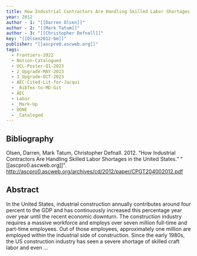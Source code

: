 ```yaml
---
title: How Industrial Contractors Are Handling Skilled Labor Shortages in the United States
year: 2012
author - 1: "[[Darren Olsen]]"
author - 2: "[[Mark Tatum]]"
author - 3: "[[Christopher Defnall]]"
key: "[[Olsen2012-bm]]"
publisher: "[[ascpro0.ascweb.org]]"
tags:
  - Frontiers-2022
  - Notion-Catalogued
  - UCL-Poster-Q1-2023
  - 2_Upgrade-MAY-2023
  - 3_Upgrade-OCT-2023
  - AEC-Cited-Lit-for-Jacqui
  - _BibTex-to-MD-Git
  - AEC
  - Labor
  - _Mark-Up
  - DONE
  - _Cataloged
---
```


## Bibliography
Olsen, Darren, Mark Tatum, Christopher Defnall. 2012. “How Industrial Contractors Are Handling Skilled Labor Shortages in the United States.” "[[ascpro0.ascweb.org]]". http://ascpro0.ascweb.org/archives/cd/2012/paper/CPGT204002012.pdf

## Abstract
In the United States, industrial construction annually contributes around four percent to the GDP and has continuously increased this percentage year over year until the recent economic downturn. The construction industry requires a massive workforce and employs over seven million full-time and part-time employees. Out of those employees, approximately one million are employed within the industrial side of construction. Since the early 1980s, the US construction industry has seen a severe shortage of skilled craft labor and even …